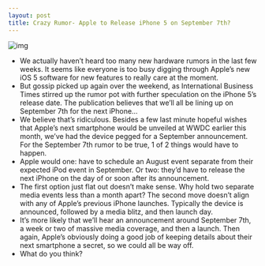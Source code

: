 ```yaml
---
layout: post
title: Crazy Rumor- Apple to Release iPhone 5 on September 7th?
---
```

![img](http://media.idownloadblog.com/wp-content/uploads/2011/04/iPhone-5.jpeg)
* We actually haven’t heard too many new hardware rumors in the last few weeks. It seems like everyone is too busy digging through Apple’s new iOS 5 software for new features to really care at the moment.
* But gossip picked up again over the weekend, as International Business Times stirred up the rumor pot with further speculation on the iPhone 5’s release date. The publication believes that we’ll all be lining up on September 7th for the next iPhone…
* We believe that’s ridiculous. Besides a few last minute hopeful wishes that Apple’s next smartphone would be unveiled at WWDC earlier this month, we’ve had the device pegged for a September announcement. For the September 7th rumor to be true, 1 of 2 things would have to happen.
* Apple would one: have to schedule an August event separate from their expected iPod event in September. Or two: they’d have to release the next iPhone on the day of or soon after its announcement.
* The first option just flat out doesn’t make sense. Why hold two separate media events less than a month apart? The second move doesn’t align with any of Apple’s previous iPhone launches. Typically the device is announced, followed by a media blitz, and then launch day.
* It’s more likely that we’ll hear an announcement around September 7th, a week or two of massive media coverage, and then a launch. Then again, Apple’s obviously doing a good job of keeping details about their next smartphone a secret, so we could all be way off.
* What do you think?

